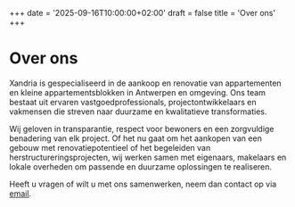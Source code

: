+++
date = '2025-09-16T10:00:00+02:00'
draft = false
title = 'Over ons'
+++

# Over ons

Xandria is gespecialiseerd in de aankoop en renovatie van appartementen en kleine appartementsblokken in Antwerpen en omgeving. Ons team bestaat uit ervaren vastgoedprofessionals, projectontwikkelaars en vakmensen die streven naar duurzame en kwalitatieve transformaties.

Wij geloven in transparantie, respect voor bewoners en een zorgvuldige benadering van elk project. Of het nu gaat om het aankopen van een gebouw met renovatiepotentieel of het begeleiden van herstructureringsprojecten, wij werken samen met eigenaars, makelaars en lokale overheden om passende en duurzame oplossingen te realiseren.

Heeft u vragen of wilt u met ons samenwerken, neem dan contact op via [email](mailto:info@xandria.nl).
